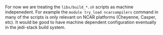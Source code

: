 For now we are treating the `libs/build_*.sh` scripts as machine indepenedent.
For example the `module try_load ncarcompilers` command in many of the scripts is only relevant on NCAR platforms (Cheyenne, Casper, etc).
It would be good to have machine dependent configuration eventually in the jedi-stack build system.
